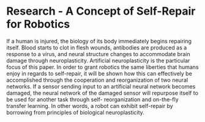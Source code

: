 # Research - A Concept of Self-Repair for Robotics
If a human is injured, the biology of its body immediately begins repairing itself. Blood starts to clot in flesh wounds, antibodies are produced as a response to a virus, and neural structure changes to accommodate brain damage through neuroplasticity. Artificial neuroplasticity is the particular focus of this paper. In order to grant robotics the same liberties that humans enjoy in regards to self-repair, it will be shown how this can effectively be accomplished through the cooperation and reorganization of two neural networks. If a sensor sending input to an artificial neural network becomes damaged, the neural network of the damaged sensor will repurpose itself to be used for another task through self- reorganization and on-the-fly transfer learning. In other words, a robot can exhibit self-repair by borrowing from principles of biological neuroplasticity.

